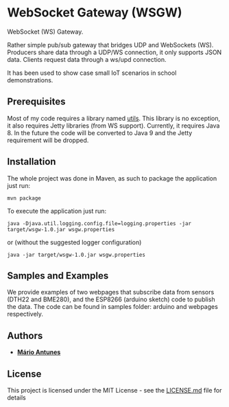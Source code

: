 # WebSocket Gateway (WSGW)

WebSocket (WS) Gateway.

Rather simple pub/sub gateway that bridges UDP and WebSockets (WS).
Producers share data through a UDP/WS connection, it only supports JSON data.
Clients request data through a ws/upd connection.

It has been used to show case small IoT scenarios in school demonstrations.

## Prerequisites

Most of my code requires a library named [utils](https://github.com/mariolpantunes/utils).
This library is no exception, it also requires Jetty libraries (from WS support).
Currently, it requires Java 8.
In the future the code will be converted to Java 9 and the Jetty requirement will be dropped.

## Installation

The whole project was done in Maven, as such to package the application just run:
```
mvn package
```

To execute the application just run:
```
java -Djava.util.logging.config.file=logging.properties -jar target/wsgw-1.0.jar wsgw.properties 
```
or (without the suggested logger configuration)
```
java -jar target/wsgw-1.0.jar wsgw.properties 
```

## Samples and Examples

We provide examples of two webpages that subscribe data from sensors (DTH22 and BME280),
and the ESP8266 (arduino sketch) code to publish the data.
The code can be found in samples folder: arduino and webpages respectively.

## Authors

* **[Mário Antunes](https://github.com/mariolpantunes)**

## License

This project is licensed under the MIT License - see the [LICENSE.md](LICENSE.md) file for details